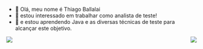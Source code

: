 - 👋 Olá, meu nome é Thiago Ballalai
- 👀 estou interessado em trabalhar como analista de teste!
- 🌱 e estou aprendendo Java e as diversas técnicas de teste para alcançar este objetivo.

<div>
  <a href = "https://github.com/thballalai">
  <img align="left" src="https://github-readme-stats.vercel.app/api?username=thballalai&show_icons=true&theme=vision-friendly-dark">
  <img align="right" src="https://github-readme-stats.vercel.app/api/top-langs/?username=thballalai&theme=vision-friendly-dark&layout=compact">
</div>
